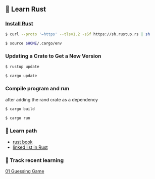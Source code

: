 ## 🦀 Learn Rust

### [Install Rust](https://www.rust-lang.org/tools/install)

```bash
$ curl --proto '=https' --tlsv1.2 -sSf https://sh.rustup.rs | sh
```

```bash
$ source $HOME/.cargo/env
```

### Updating a Crate to Get a New Version

```bash
$ rustup update
```
```bash
$ cargo update
```
### Compile program and run

after adding the rand crate as a dependency
```bash
$ cargo build
```

```bash
$ cargo run
```

### 🚀 Learn path 
- [rust book](https://doc.rust-lang.org/book/ch00-00-introduction.html)
- [linked list in Rust](https://rust-unofficial.github.io/too-many-lists/index.html)

### 🌱 Track recent learning
[01 Guessing Game](https://github.com/ruofanwei/rust-project/tree/01_guessing_game)